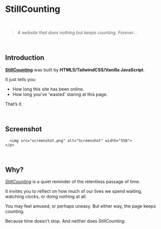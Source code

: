 # StillCounting

<br>

> *A website that does nothing but keeps counting. Forever...*

<br>

## Introduction

**[StillCounting](https://still-counting.vercel.app/)** was built by **HTML5/TailwindCSS/Vanilla JavaScript**.

It just tells you: 
- How long this site has been online.
- How long you’ve 'wasted' staring at this page.

That’s it.  

<br>

## Screenshot

```<p align="center">
  <img src="screenshot.png" alt="Screenshot" width="550">
</p>
```

<br>

## Why? 
*[StillCounting](https://still-counting.vercel.app/)* is a quiet reminder of the relentless passage of time.

It invites you to reflect on how much of our lives we spend waiting, watching clocks, or doing nothing at all.

You may feel amused, or perhaps uneasy. But either way, the page keeps counting.

Because time doesn’t stop. And neither does *StillCounting*.





